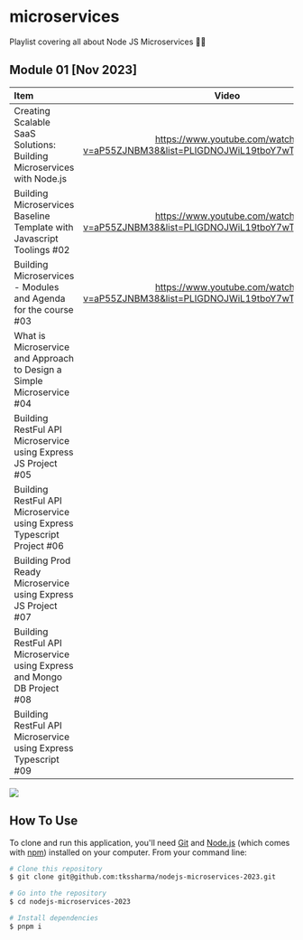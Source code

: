 # microservices
Playlist covering all about Node JS Microservices 🚀🚀

## Module 01 [Nov 2023]


| Item              | Video |
| :---------------- | :------: | 
| Creating Scalable SaaS Solutions: Building Microservices with Node.js      |   https://www.youtube.com/watch?v=aP55ZJNBM38&list=PLIGDNOJWiL19tboY7wTzz6_RY6h2gpNrH   |  
| Building Microservices Baseline Template with Javascript Toolings #02        |   https://www.youtube.com/watch?v=aP55ZJNBM38&list=PLIGDNOJWiL19tboY7wTzz6_RY6h2gpNrH  | 
| Building Microservices - Modules and Agenda for the course #03   |  https://www.youtube.com/watch?v=aP55ZJNBM38&list=PLIGDNOJWiL19tboY7wTzz6_RY6h2gpNrH  |        |
| What is Microservice and Approach to Design a Simple Microservice #04 |     | 
| Building RestFul API Microservice using Express JS Project #05 |  |
| Building RestFul API Microservice using Express Typescript Project #06 |  |
| Building Prod Ready Microservice using Express JS Project #07 |  | 
| Building RestFul API Microservice using Express and Mongo DB Project #08 |  |
| Building RestFul API Microservice using Express Typescript #09  |  | 


![](https://i.ytimg.com/vi/aP55ZJNBM38/maxresdefault.jpg)
## How To Use

To clone and run this application, you'll need [Git](https://git-scm.com) and [Node.js](https://nodejs.org/en/download/) (which comes with [npm](http://npmjs.com)) installed on your computer. From your command line:

```bash
# Clone this repository
$ git clone git@github.com:tkssharma/nodejs-microservices-2023.git

# Go into the repository
$ cd nodejs-microservices-2023

# Install dependencies
$ pnpm i

```
